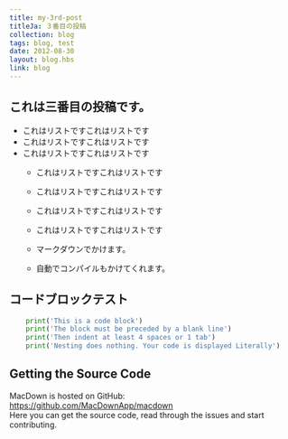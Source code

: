 ```yaml
---
title: my-3rd-post
titleJa: ３番目の投稿
collection: blog
tags: blog, test
date: 2012-08-30
layout: blog.hbs
link: blog
---
```


## これは三番目の投稿です。

* これはリストですこれはリストです
* これはリストですこれはリストです
* これはリストですこれはリストです
    * これはリストですこれはリストです
    * これはリストですこれはリストです
    * これはリストですこれはリストです
    * これはリストですこれはリストです

    * マークダウンでかけます。
    * 自動でコンパイルもかけてくれます。

## コードブロックテスト
```python
	print('This is a code block')
	print('The block must be preceded by a blank line')
	print('Then indent at least 4 spaces or 1 tab')
	print('Nesting does nothing. Your code is displayed Literally')
```

## Getting the Source Code

MacDown is hosted on GitHub:  
https://github.com/MacDownApp/macdown  
Here you can get the source code, read through the issues and start contributing.
